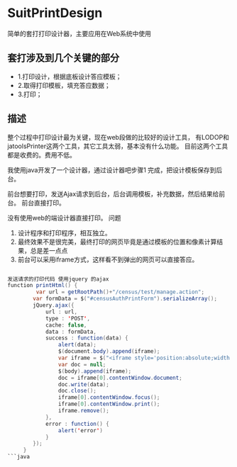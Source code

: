 # SuitPrintDesign
简单的套打打印设计器，主要应用在Web系统中使用

## 套打涉及到几个关键的部分
*  1.打印设计，根据底板设计答应模板；
*  2.取得打印模板，填充答应数据；
*  3.打印；

## 描述
整个过程中打印设计最为关键，现在web段做的比较好的设计工具，
有LODOP和jatoolsPrinter这两个工具，其它工具太弱，基本没有什么功能。
目前这两个工具都是收费的。费用不低。

我使用java开发了一个设计器，通过设计器吧步骤1 完成，把设计模板保存到后台。

前台想要打印，发送Ajax请求到后台，后台调用模板，补充数据，然后结果给前台。
前台直接打印。

没有使用web的端设计器直接打印。
问题
1. 设计程序和打印程序，相互独立。
2. 最终效果不是很完美，最终打印的网页毕竟是通过模板的位置和像素计算结果，总是差一点点
3. 前台可以采用iframe方式，这样看不到弹出的网页可以直接答应。

```java

发送请求的打印代码 使用jquery 的ajax
function printHtml() {
         var url = getRootPath()+"/census/test/manage.action";
        var formData = $("#censusAuthPrintForm").serializeArray();        
        jQuery.ajax({
            url : url,
            type : 'POST',
            cache: false,
            data : formData,
            success : function(data) {
                alert(data);
                $(document.body).append(iframe);
                var iframe = $("<iframe style='position:absolute;width:0px;height:0px;left:-500px;top:-500px;'></iframe>");
                var doc = null;
                $(body).append(iframe);
                doc = iframe[0].contentWindow.document;
                doc.write(data);
                doc.close();
                iframe[0].contentWindow.focus();
                iframe[0].contentWindow.print();
                iframe.remove();            
            },
            error : function() {
                alert('error')
            }
        });
     }
```java


